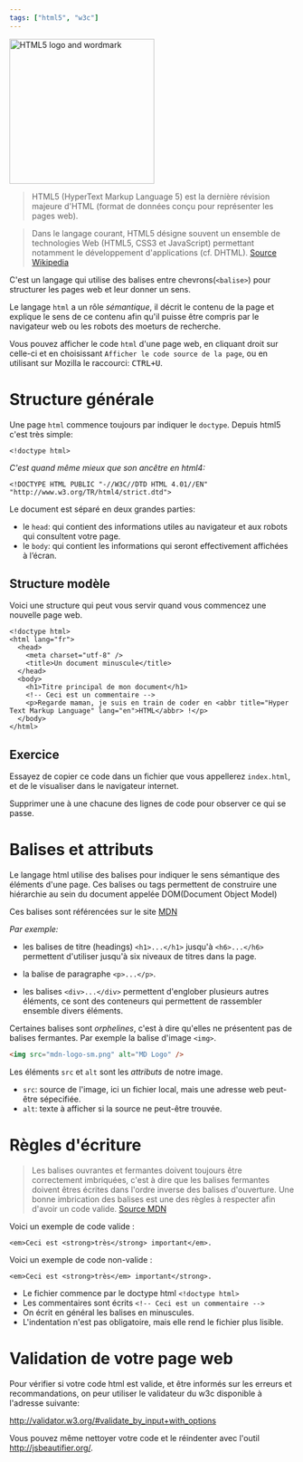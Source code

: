 ```yaml
---
tags: ["html5", "w3c"]
---
```


<a title="W3C [CC-BY-3.0 (http://creativecommons.org/licenses/by/3.0)], via Wikimedia Commons" href="http://commons.wikimedia.org/wiki/File%3AHTML5_logo_and_wordmark.svg"><img width="256" alt="HTML5 logo and wordmark" src="//upload.wikimedia.org/wikipedia/commons/thumb/6/61/HTML5_logo_and_wordmark.svg/256px-HTML5_logo_and_wordmark.svg.png"/></a>

> HTML5 (HyperText Markup Language 5) est la dernière révision majeure d'HTML (format de données conçu pour représenter les pages web).

> Dans le langage courant, HTML5 désigne souvent un ensemble de technologies Web (HTML5, CSS3 et JavaScript) permettant notamment le développement d'applications (cf. DHTML). [Source Wikipedia](https://fr.wikipedia.org/wiki/HTML5)

C'est un langage qui utilise des balises entre chevrons(`<balise>`) pour structurer les pages web et leur donner un sens.

Le langage `html` a un rôle *sémantique*, il décrit le contenu de la page et explique le sens de ce contenu afin qu'il puisse être compris par le navigateur web ou les robots des moeturs de recherche.


Vous pouvez afficher le code `html` d'une page web, en cliquant droit sur celle-ci et en choisissant `Afficher le code source de la page`, ou en utilisant sur Mozilla le raccourci: <kbd>CTRL+U</kbd>.

# Structure générale

Une page `html` commence toujours par indiquer le `doctype`. Depuis html5 c'est très simple:


    <!doctype html>


*C'est quand même mieux que son ancêtre en html4:*

    <!DOCTYPE HTML PUBLIC "-//W3C//DTD HTML 4.01//EN" "http://www.w3.org/TR/html4/strict.dtd">


Le document est séparé en deux grandes parties:

- le `head`: qui contient des informations utiles au navigateur et aux robots qui consultent votre page.
- le `body`: qui contient les informations qui seront effectivement affichées à l’écran.

## Structure modèle

Voici une structure qui peut vous servir quand vous commencez une nouvelle page web.

```
<!doctype html>
<html lang="fr">
  <head>
    <meta charset="utf-8" />
    <title>Un document minuscule</title>
  </head>
  <body>
    <h1>Titre principal de mon document</h1>
    <!-- Ceci est un commentaire -->
    <p>Regarde maman, je suis en train de coder en <abbr title="Hyper Text Markup Language" lang="en">HTML</abbr> !</p>
  </body>
</html>
```

## Exercice

Essayez de copier ce code dans un fichier que vous appellerez `index.html`, et de le visualiser dans le navigateur internet.

Supprimer une à une chacune des lignes de code pour observer ce qui se passe.


# Balises et attributs

Le langage html utilise des balises pour indiquer le sens sémantique des éléments d'une page. Ces balises ou tags permettent de construire une hiérarchie au sein du document appelée DOM(Document Object Model)

Ces balises sont référencées sur le site [MDN](https://developer.mozilla.org/en-US/docs/Web/HTML/Element)

*Par exemple:*

- les balises de titre (headings) `<h1>...</h1>` jusqu'à  `<h6>...</h6>` permettent d'utiliser jusqu'à six niveaux de titres dans la page.

- la balise de paragraphe `<p>...</p>`.

- les balises `<div>...</div>` permettent d'englober plusieurs autres éléments, ce sont des conteneurs qui permettent de rassembler ensemble divers éléments.

Certaines balises sont *orphelines*, c'est à dire qu'elles ne présentent pas de balises fermantes. Par exemple la balise d'image `<img>`.

```html
<img src="mdn-logo-sm.png" alt="MD Logo" />
```

Les éléments `src` et `alt` sont les *attributs* de notre image.

- `src`: source de l'image, ici un fichier local, mais une adresse web peut-être sépecifiée.
- `alt`: texte à afficher si la source ne peut-être trouvée.

# Règles d'écriture

> Les balises ouvrantes et fermantes doivent toujours être correctement imbriquées, c'est à dire que les balises fermantes doivent êtres écrites dans l'ordre inverse des balises d'ouverture. Une bonne imbrication des balises est une des règles à respecter afin d'avoir un code valide.
[Source MDN](https://developer.mozilla.org/fr/docs/Web/Guide/HTML/Introduction#Les_balises)

Voici un exemple de code valide :

```
<em>Ceci est <strong>très</strong> important</em>.
```

Voici un exemple de code non-valide :

```
<em>Ceci est <strong>très</em> important</strong>.
```

- Le fichier commence par le doctype html `<!doctype html>`
- Les commentaires sont écrits `<!-- Ceci est un commentaire -->`
- On écrit en général les balises en minuscules.
- L'indentation n'est pas obligatoire, mais elle rend le fichier plus lisible.

# Validation de votre page web

Pour vérifier si votre code html est valide, et être informés sur les erreurs et recommandations, on peur utiliser le validateur du w3c disponible à l'adresse suivante:

<http://validator.w3.org/#validate_by_input+with_options>

Vous pouvez même nettoyer votre code et le réindenter avec l'outil <http://jsbeautifier.org/>.
